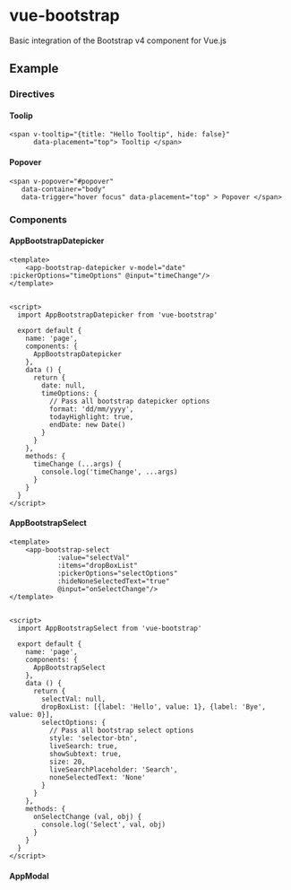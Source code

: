# vue-bootstrap
Basic integration of the Bootstrap v4 component for Vue.js

## Example

### Directives
#### Toolip
```vue
<span v-tooltip="{title: "Hello Tooltip", hide: false}"
      data-placement="top"> Tooltip </span>

```
#### Popover
```vue
<span v-popover="#popover"
   data-container="body"
   data-trigger="hover focus" data-placement="top" > Popover </span>

```

### Components
#### AppBootstrapDatepicker
``` vue
<template>
    <app-bootstrap-datepicker v-model="date" :pickerOptions="timeOptions" @input="timeChange"/>
</template>


<script>
  import AppBootstrapDatepicker from 'vue-bootstrap'

  export default {
    name: 'page',
    components: {
      AppBootstrapDatepicker
    },
    data () {
      return {
        date: null,
        timeOptions: {
          // Pass all bootstrap datepicker options
          format: 'dd/mm/yyyy',
          todayHighlight: true,
          endDate: new Date()
        }
      }
    },
    methods: {
      timeChange (...args) {
        console.log('timeChange', ...args)
      }
    }
  }
</script>
```

#### AppBootstrapSelect
``` vue
<template>
    <app-bootstrap-select
            :value="selectVal"
            :items="dropBoxList"
            :pickerOptions="selectOptions"
            :hideNoneSelectedText="true"
            @input="onSelectChange"/>
</template>


<script>
  import AppBootstrapSelect from 'vue-bootstrap'

  export default {
    name: 'page',
    components: {
      AppBootstrapSelect
    },
    data () {
      return {
        selectVal: null,
        dropBoxList: [{label: 'Hello', value: 1}, {label: 'Bye', value: 0}],
        selectOptions: {
          // Pass all bootstrap select options
          style: 'selector-btn',
          liveSearch: true,
          showSubtext: true,
          size: 20,
          liveSearchPlaceholder: 'Search',
          noneSelectedText: 'None'
        }
      }
    },
    methods: {
      onSelectChange (val, obj) {
        console.log('Select', val, obj)
      }
    }
  }
</script>
```

#### AppModal
<template>
    <app-modal style="max-height: 40%; overflow-y: visible"
               v-if="showAppBox"
               :hasConfirm="true"
               @close="showAppBox = false"
               @confirm="console.log('App Model Submitted')">
        <template slot="header">
            <div>App Header</div>
        </template>
        <template slot="body">
            <div>
                App Body
            </div>
        </template>
    </app-modal>
    <button @click="showAppBox = true"> Show App Model </button>
</template>


<script>
  import AppModal from 'vue-bootstrap'

  export default {
    name: 'page',
    components: {
      AppModal
    },
    data () {
      return {
        showAppBox: false,
      }
    }
  }
</script>

